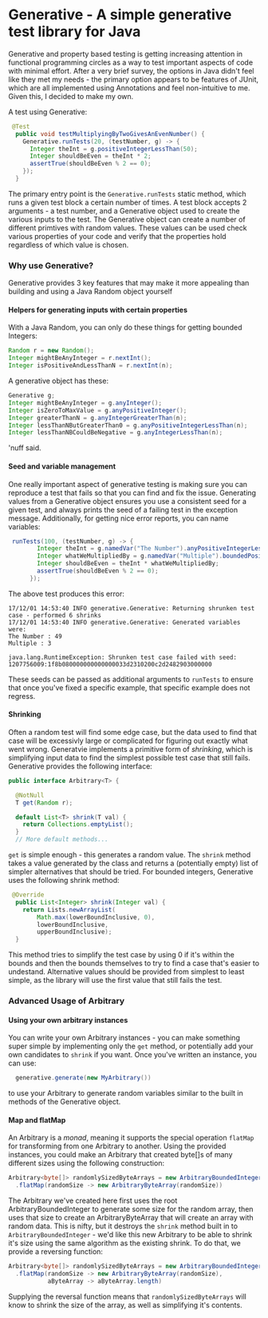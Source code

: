 # Generative - A simple generative test library for Java


Generative and property based testing is getting increasing attention in functional programming circles as a way to test important aspects of code with minimal effort. After a very brief survey, the options in Java didn't feel like they met my needs - the primary option appears to be features of JUnit, which are all implemented using Annotations and feel non-intuitive to me. Given this, I decided to make my own.

A test using Generative:

```java
 @Test
  public void testMultiplyingByTwoGivesAnEvenNumber() {
    Generative.runTests(20, (testNumber, g) -> {
      Integer theInt = g.positiveIntegerLessThan(50);
      Integer shouldBeEven = theInt * 2;
      assertTrue(shouldBeEven % 2 == 0);
    });
  }
```

The primary entry point is the `Generative.runTests` static method, which runs a given test block a certain number of times. A test block accepts 2 arguments - a test number, and a Generative object used to create the various inputs to the test. The Generative object can create a number of different primtives with random values. These values can be used check various properties of your code and verify that the properties hold regardless of which value is chosen.

### Why use Generative?

Generative provides 3 key features that may make it more appealing than building and using a Java Random object yourself

#### Helpers for generating inputs with certain properties

With a Java Random, you can only do these things for getting bounded Integers:
```java
Random r = new Random();
Integer mightBeAnyInteger = r.nextInt();
Integer isPositiveAndLessThanN = r.nextInt(n);
```
A generative object has these:
```java
Generative g;
Integer mightBeAnyInteger = g.anyInteger();
Integer isZeroToMaxValue = g.anyPositiveInteger();
Integer greaterThanN = g.anyIntegerGreaterThan(n);
Integer lessThanNButGreaterThan0 = g.anyPositiveIntegerLessThan(n);
Integer lessThanNBCouldBeNegative = g.anyIntegerLessThan(n);
```
'nuff said.

#### Seed and variable management
One really important aspect of generative testing is making sure you can reproduce a test that fails so that you can find and fix the issue. Generating values from a Generative object ensures you use a consistent seed for a given test, and always prints the seed of a failing test in the exception message. Additionally, for getting nice error reports, you can name variables:
```java
 runTests(100, (testNumber, g) -> {
        Integer theInt = g.namedVar("The Number").anyPositiveIntegerLessThan(50);
        Integer whatWeMultipliedBy = g.namedVar("Multiple").boundedPositiveInteger(2, 4);
        Integer shouldBeEven = theInt * whatWeMultipliedBy;
        assertTrue(shouldBeEven % 2 == 0);
      });
```
The above test produces this error:
```
17/12/01 14:53:40 INFO generative.Generative: Returning shrunken test case - performed 6 shrinks
17/12/01 14:53:40 INFO generative.Generative: Generated variables were: 
The Number : 49
Multiple : 3

java.lang.RuntimeException: Shrunken test case failed with seed: 1207756009:1f8b080000000000000033d2310200c2d2482903000000
```
These seeds can be passed as additional arguments to `runTests` to ensure that once you've fixed a specific example, that specific example does not regress.

#### Shrinking

Often a random test will find some edge case, but the data used to find that case will be excessivly large or complicated for figuring out exactly what went wrong. Generatvie implements a primitive form of _shrinking_, which is simplifying input data to find the simplest possible test case that still fails. Generative provides the following interface:
```java
public interface Arbitrary<T> {

  @NotNull
  T get(Random r);

  default List<T> shrink(T val) {
    return Collections.emptyList();
  }
  // More default methods...
```

`get` is simple enough - this generates a random value. The `shrink` method takes a value generated by the class and returns a (potentially empty) list of simpler alternatives that should be tried. For bounded integers, Generative uses the following shrink method:

```java
 @Override
  public List<Integer> shrink(Integer val) {
    return Lists.newArrayList(
        Math.max(lowerBoundInclusive, 0),
        lowerBoundInclusive,
        upperBoundInclusive);
  }
```
This method tries to simplify the test case by using 0 if it's within the bounds and then the bounds themselves to try to find a case that's easier to undestand. Alternative values should be provided from simplest to least simple, as the library will use the first value that still fails the test.

### Advanced Usage of Arbitrary

#### Using your own arbitrary instances

You can write your own Arbitrary instances - you can make something super simple by implementing only the `get` method, or potentially add your own candidates to `shrink` if you want. Once you've written an instance, you can use:

```java
  generative.generate(new MyArbitrary())
```

to use your Arbitrary to generate random variables similar to the built in methods of the Generative object.

#### Map and flatMap

An Arbitrary is a _monad_, meaning it supports the special operation `flatMap` for transforming from one Arbitrary to another. Using the provided instances, you could make an Arbitrary that created byte[]s of many different sizes using the following construction:

```java
Arbitrary<byte[]> randomlySizedByteArrays = new ArbitraryBoundedInteger(0,10)
  .flatMap(randomSize -> new ArbitraryByteArray(randomSize))
```

The Arbitrary we've created here first uses the root ArbitraryBoundedInteger to generate some size for the random array, then uses that size to create an ArbitraryByteArray that will create an array with random data. This is nifty, but it destroys the `shrink` method built in to `ArbitraryBoundedInteger` - we'd like this new Arbitrary to be able to shrink it's size using the same algorithm as the existing shrink. To do that, we provide a reversing function:

```java
Arbitrary<byte[]> randomlySizedByteArrays = new ArbitraryBoundedInteger(0,10)
  .flatMap(randomSize -> new ArbitraryByteArray(randomSize), 
           aByteArray -> aByteArray.length)
```

Supplying the reversal function means that `randomlySizedByteArrays` will know to shrink the size of the array, as well as simplifying it's contents.
